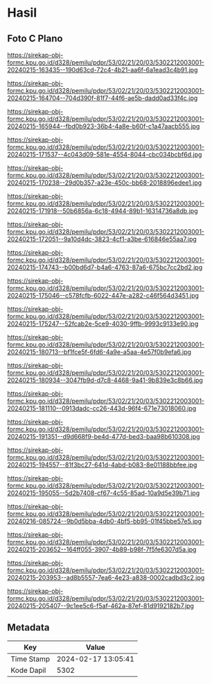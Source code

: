 # Hasil

## Foto C Plano

https://sirekap-obj-formc.kpu.go.id/d328/pemilu/pdpr/53/02/21/20/03/5302212003001-20240215-163435--190d63cd-72c4-4b21-aa6f-6a1ead3c4b91.jpg

https://sirekap-obj-formc.kpu.go.id/d328/pemilu/pdpr/53/02/21/20/03/5302212003001-20240215-164704--704d390f-81f7-44f6-ae5b-dadd0ad33f4c.jpg

https://sirekap-obj-formc.kpu.go.id/d328/pemilu/pdpr/53/02/21/20/03/5302212003001-20240215-165944--fbd0b923-36b4-4a8e-b60f-c1a47aacb555.jpg

https://sirekap-obj-formc.kpu.go.id/d328/pemilu/pdpr/53/02/21/20/03/5302212003001-20240215-171537--4c043d09-581e-4554-8044-cbc034bcbf6d.jpg

https://sirekap-obj-formc.kpu.go.id/d328/pemilu/pdpr/53/02/21/20/03/5302212003001-20240215-170238--29d0b357-a23e-450c-bb68-2018896edee1.jpg

https://sirekap-obj-formc.kpu.go.id/d328/pemilu/pdpr/53/02/21/20/03/5302212003001-20240215-171918--50b6856a-6c18-4944-89b1-16314736a8db.jpg

https://sirekap-obj-formc.kpu.go.id/d328/pemilu/pdpr/53/02/21/20/03/5302212003001-20240215-172051--9a10d4dc-3823-4cf1-a3be-616846e55aa7.jpg

https://sirekap-obj-formc.kpu.go.id/d328/pemilu/pdpr/53/02/21/20/03/5302212003001-20240215-174743--b00bd6d7-b4a6-4763-87a6-675bc7cc2bd2.jpg

https://sirekap-obj-formc.kpu.go.id/d328/pemilu/pdpr/53/02/21/20/03/5302212003001-20240215-175046--c578fcfb-6022-447e-a282-c46f564d3451.jpg

https://sirekap-obj-formc.kpu.go.id/d328/pemilu/pdpr/53/02/21/20/03/5302212003001-20240215-175247--52fcab2e-5ce9-4030-9ffb-9993c9133e90.jpg

https://sirekap-obj-formc.kpu.go.id/d328/pemilu/pdpr/53/02/21/20/03/5302212003001-20240215-180713--bf1fce5f-6fd6-4a9e-a5aa-4e57f0b9efa6.jpg

https://sirekap-obj-formc.kpu.go.id/d328/pemilu/pdpr/53/02/21/20/03/5302212003001-20240215-180934--3047fb9d-d7c8-4468-9a41-9b839e3c8b66.jpg

https://sirekap-obj-formc.kpu.go.id/d328/pemilu/pdpr/53/02/21/20/03/5302212003001-20240215-181110--0913dadc-cc26-443d-96f4-671e73018060.jpg

https://sirekap-obj-formc.kpu.go.id/d328/pemilu/pdpr/53/02/21/20/03/5302212003001-20240215-191351--d9d668f9-be4d-477d-bed3-baa98b610308.jpg

https://sirekap-obj-formc.kpu.go.id/d328/pemilu/pdpr/53/02/21/20/03/5302212003001-20240215-194557--81f3bc27-641d-4abd-b083-8e01188bbfee.jpg

https://sirekap-obj-formc.kpu.go.id/d328/pemilu/pdpr/53/02/21/20/03/5302212003001-20240215-195055--5d2b7408-cf67-4c55-85ad-10a9d5e39b71.jpg

https://sirekap-obj-formc.kpu.go.id/d328/pemilu/pdpr/53/02/21/20/03/5302212003001-20240216-085724--9b0d5bba-4db0-4bf5-bb95-01f45bbe57e5.jpg

https://sirekap-obj-formc.kpu.go.id/d328/pemilu/pdpr/53/02/21/20/03/5302212003001-20240215-203652--164ff055-3907-4b89-b98f-7f5fe6307d5a.jpg

https://sirekap-obj-formc.kpu.go.id/d328/pemilu/pdpr/53/02/21/20/03/5302212003001-20240215-203953--ad8b5557-7ea6-4e23-a838-0002cadbd3c2.jpg

https://sirekap-obj-formc.kpu.go.id/d328/pemilu/pdpr/53/02/21/20/03/5302212003001-20240215-205407--9c1ee5c6-f5af-462a-87ef-81d9192182b7.jpg


## Metadata

| Key        | Value               |
| ---------- | ------------------- |
| Time Stamp | 2024-02-17 13:05:41 |
| Kode Dapil | 5302                |



